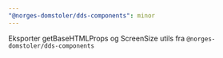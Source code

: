 ```yaml
---
"@norges-domstoler/dds-components": minor
---
```


Eksporter getBaseHTMLProps og ScreenSize utils fra `@norges-domstoler/dds-components`
